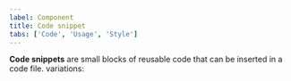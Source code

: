 ```yaml
---
label: Component
title: Code snippet
tabs: ['Code', 'Usage', 'Style']
---
```


<page-intro>**Code snippets** are small blocks of reusable code that can be inserted in a code file.
variations:</page-intro>

<component 
    name="Code snippet"
    component="code-snippet" 
    variation="code-snippet"
    codepen="mKJBoE"
    hasReactVersion="true"
    hasAngularVersion="true"
    >
</component>
<component 
    name="Inline code snippet"
    component="code-snippet" 
    variation="code-snippet--inline"
    codepen="pKJWMK"
    haslightversion="true"
    hasReactVersion="true"
    hasAngularVersion="true"
    >
</component>
<component 
    name="Multi line code snippet"
    component="code-snippet" 
    variation="code-snippet--multi"
    codepen="ZRGXdq"
    hasReactVersion="true"
    hasAngularVersion="true"
    >
</component>
<component-docs component="code-snippet"></component-docs>
